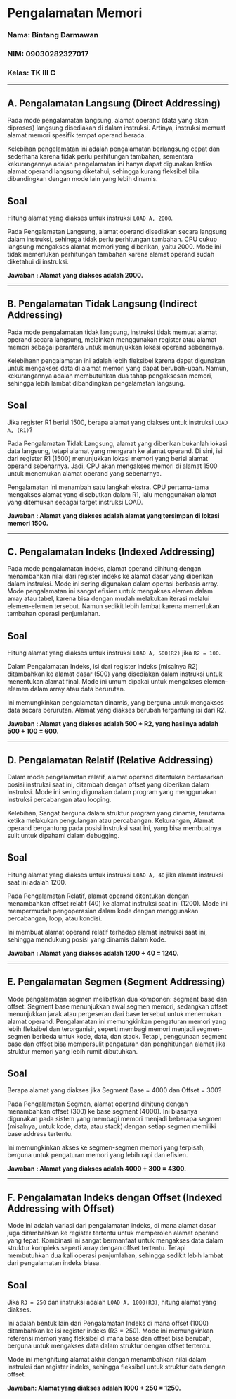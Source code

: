 # Pengalamatan Memori

### Nama: Bintang Darmawan  
### NIM: 09030282327017  
### Kelas: TK III C  

---

## A. Pengalamatan Langsung (Direct Addressing)

Pada mode pengalamatan langsung, alamat operand (data yang akan diproses) langsung disediakan di dalam instruksi. Artinya, instruksi memuat alamat memori spesifik tempat operand berada.

Kelebihan pengelamatan ini adalah pengalamatan berlangsung cepat dan sederhana karena tidak perlu perhitungan tambahan, sementara kekurangannya adalah pengelamatan ini hanya dapat digunakan ketika alamat operand langsung diketahui, sehingga kurang fleksibel bila dibandingkan dengan mode lain yang lebih dinamis.


## Soal
Hitung alamat yang diakses untuk instruksi `LOAD A, 2000`.

Pada Pengalamatan Langsung, alamat operand disediakan secara langsung dalam instruksi, sehingga tidak perlu perhitungan tambahan. CPU cukup langsung mengakses alamat memori yang diberikan, yaitu 2000. Mode ini tidak memerlukan perhitungan tambahan karena alamat operand sudah diketahui di instruksi.

**Jawaban : Alamat yang diakses adalah 2000.**

---

## B. Pengalamatan Tidak Langsung (Indirect Addressing)

Pada mode pengalamatan tidak langsung, instruksi tidak memuat alamat operand secara langsung, melainkan menggunakan register atau alamat memori sebagai perantara untuk menunjukkan lokasi operand sebenarnya.

Kelebihann pengalamatan ini adalah lebih fleksibel karena dapat digunakan untuk mengakses data di alamat memori yang dapat berubah-ubah. Namun, kekurangannya adalah membutuhkan dua tahap pengaksesan memori, sehingga lebih lambat dibandingkan pengalamatan langsung.

## Soal
Jika register R1 berisi 1500, berapa alamat yang diakses untuk instruksi `LOAD A, (R1)`?

Pada Pengalamatan Tidak Langsung, alamat yang diberikan bukanlah lokasi data langsung, tetapi alamat yang mengarah ke alamat operand. Di sini, isi dari register R1 (1500) menunjukkan lokasi memori yang berisi alamat operand sebenarnya. Jadi, CPU akan mengakses memori di alamat 1500 untuk menemukan alamat operand yang sebenarnya.

Pengalamatan ini menambah satu langkah ekstra. CPU pertama-tama mengakses alamat yang disebutkan dalam R1, lalu menggunakan alamat yang ditemukan sebagai target instruksi LOAD.

**Jawaban : Alamat yang diakses adalah alamat yang tersimpan di lokasi memori 1500.**

---

## C. Pengalamatan Indeks (Indexed Addressing)

Pada mode pengalamatan indeks, alamat operand dihitung dengan menambahkan nilai dari register indeks ke alamat dasar yang diberikan dalam instruksi. Mode ini sering digunakan dalam operasi berbasis array. Mode pengalamatan ini sangat efisien untuk mengakses elemen dalam array atau tabel, karena bisa dengan mudah melakukan iterasi melalui elemen-elemen tersebut. Namun sedikit lebih lambat karena memerlukan tambahan operasi penjumlahan.

## Soal
Hitung alamat yang diakses untuk instruksi `LOAD A, 500(R2)` jika `R2 = 100`.

Dalam Pengalamatan Indeks, isi dari register indeks (misalnya R2) ditambahkan ke alamat dasar (500) yang disediakan dalam instruksi untuk menentukan alamat final. Mode ini umum dipakai untuk mengakses elemen-elemen dalam array atau data berurutan.

Ini memungkinkan pengalamatan dinamis, yang berguna untuk mengakses data secara berurutan. Alamat yang diakses berubah tergantung isi dari R2.

**Jawaban : Alamat yang diakses adalah 500 + R2, yang hasilnya adalah 500 + 100 = 600.**

---

## D. Pengalamatan Relatif (Relative Addressing)

Dalam mode pengalamatan relatif, alamat operand ditentukan berdasarkan posisi instruksi saat ini, ditambah dengan offset yang diberikan dalam instruksi. Mode ini sering digunakan dalam program yang menggunakan instruksi percabangan atau looping.

Kelebihan, Sangat berguna dalam struktur program yang dinamis, terutama ketika melakukan pengulangan atau percabangan.
Kekurangan, Alamat operand bergantung pada posisi instruksi saat ini, yang bisa membuatnya sulit untuk dipahami dalam debugging.

## Soal 
Hitung alamat yang diakses untuk instruksi `LOAD A, 40` jika alamat instruksi saat ini adalah 1200.

Pada Pengalamatan Relatif, alamat operand ditentukan dengan menambahkan offset relatif (40) ke alamat instruksi saat ini (1200). Mode ini mempermudah pengoperasian dalam kode dengan menggunakan percabangan, loop, atau kondisi.

Ini membuat alamat operand relatif terhadap alamat instruksi saat ini, sehingga mendukung posisi yang dinamis dalam kode.

**Jawaban : Alamat yang diakses adalah 1200 + 40 = 1240.**

---

## E. Pengalamatan Segmen (Segment Addressing)

Mode pengalamatan segmen melibatkan dua komponen: segment base dan offset. Segment base menunjukkan awal segmen memori, sedangkan offset menunjukkan jarak atau pergeseran dari base tersebut untuk menemukan alamat operand. Pengalamatan ini memungkinkan pengaturan memori yang lebih fleksibel dan terorganisir, seperti membagi memori menjadi segmen-segmen berbeda untuk kode, data, dan stack. Tetapi, penggunaan segment base dan offset bisa mempersulit pengaturan dan penghitungan alamat jika struktur memori yang lebih rumit dibutuhkan.

## Soal
Berapa alamat yang diakses jika Segment Base = 4000 dan Offset = 300?

Pada Pengalamatan Segmen, alamat operand dihitung dengan menambahkan offset (300) ke base segment (4000). Ini biasanya digunakan pada sistem yang membagi memori menjadi beberapa segmen (misalnya, untuk kode, data, atau stack) dengan setiap segmen memiliki base address tertentu.

Ini memungkinkan akses ke segmen-segmen memori yang terpisah, berguna untuk pengaturan memori yang lebih rapi dan efisien.

**Jawaban : Alamat yang diakses adalah 4000 + 300 = 4300.**

---

## F. Pengalamatan Indeks dengan Offset (Indexed Addressing with Offset)

Mode ini adalah variasi dari pengalamatan indeks, di mana alamat dasar juga ditambahkan ke register tertentu untuk memperoleh alamat operand yang tepat. Kombinasi ini sangat bermanfaat untuk mengakses data dalam struktur kompleks seperti array dengan offset tertentu. Tetapi membutuhkan dua kali operasi penjumlahan, sehingga sedikit lebih lambat dari pengalamatan indeks biasa.

## Soal
Jika `R3 = 250` dan instruksi adalah `LOAD A, 1000(R3)`, hitung alamat yang diakses.

Ini adalah bentuk lain dari Pengalamatan Indeks di mana offset (1000) ditambahkan ke isi register indeks (R3 = 250). Mode ini memungkinkan referensi memori yang fleksibel di mana base dan offset bisa berubah, berguna untuk mengakses data dalam struktur dengan offset tertentu.

Mode ini menghitung alamat akhir dengan menambahkan nilai dalam instruksi dan register indeks, sehingga fleksibel untuk struktur data dengan offset.

**Jawaban: Alamat yang diakses adalah 1000 + 250 = 1250.**
